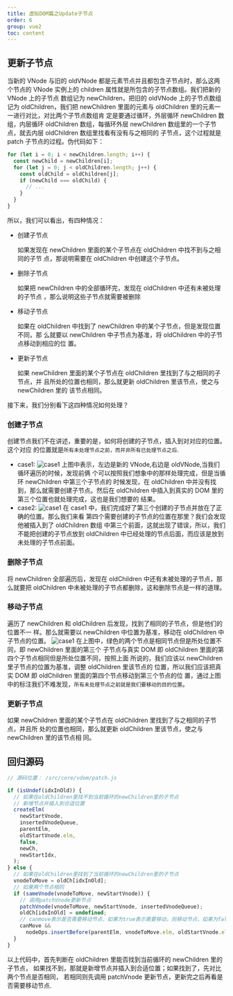 ```yaml
---
title: 虚拟DOM篇之Update子节点
order: 6
group: vue2
toc: content
---
```


## 更新子节点

当新的 VNode 与旧的 oldVNode 都是元素节点并且都包含子节点时，那么这两个节点的
VNode 实例上的 children 属性就是所包含的子节点数组。我们把新的 VNode 上的子节点
数组记为 newChildren，把旧的 oldVNode 上的子节点数组记为 oldChildren，我们把
newChildren 里面的元素与 oldChildren 里的元素一一进行对比，对比两个子节点数组肯
定是要通过循环，外层循环 newChildren 数组，内层循环 oldChildren 数组，每循环外层
newChildren 数组里的一个子节点，就去内层 oldChildren 数组里找看有没有与之相同的
子节点，这个过程就是 patch 子节点的过程。伪代码如下：

```js
for (let i = 0; i < newChildren.length; i++) {
  const newChild = newChildren[i];
  for (let j = 0; j < oldChildren.length; j++) {
    const oldChild = oldChildren[j];
    if (newChild === oldChild) {
      // ...
    }
  }
}
```

所以，我们可以看出，有四种情况：

- 创建子节点

  如果发现在 newChildren 里面的某个子节点在 oldChildren 中找不到与之相同的子节
  点，那说明需要在 oldChildren 中创建这个子节点。

- 删除子节点

  如果把 newChildren 中的全部循环完，发现在 oldChildren 中还有未被处理的子节点
  ，那么说明这些子节点就需要被删除

- 移动子节点

  如果在 oldChildren 中找到了 newChildren 中的某个子节点，但是发现位置不同，那
  么就要以 newChildren 中子节点为基准，将 oldChildren 中的子节点移动到相应的位
  置。

- 更新子节点

  如果 newChildren 里面的某个子节点在 oldChildren 里找到了与之相同的子节点，并
  且所处的位置也相同，那么就更新 oldChildren 里该节点，使之与 newChildren 里的
  该节点相同。

接下来，我们分别看下这四种情况如何处理？

### 创建子节点

创建节点我们不在讲述，重要的是，如何将创建的子节点，插入到对对应的位置。这个对应
的位置就是`所有未处理节点之前，而并非所有已处理节点之后`.

- case1:
  ![case1](http://leexiaop.github.io/static/ibadgers/code/vue2/update_son_vnode_1.png)
  上图中表示，左边是新的 VNode,右边是 oldVNode,当我们循环遍历的时候，发现前俩
  个可以按照我们想象中的那样处理完成，但是当循环 newChildren 中第三个子节点的
  时候发现，在 oldChildren 中并没有找到，那么就需要创建子节点。然后在
  oldChildren 中插入到真实的 DOM 里的第三个位置也就处理完成，这也是我们想要的
  结果。
- case2:
  ![case1](http://leexiaop.github.io/static/ibadgers/code/vue2/update_son_vnode_2.png)
  在 case1 中，我们完成好了第三个创建的子节点并放在了正确的位置。那么我们来看
  第四个需要创建的子节点的位置在那里？我们会发现他被插入到了 oldChildren 数组
  中第三个前面，这就出现了错误，所以，我们不能把创建的子节点放到 oldChildren
  中已经处理的节点后面，而应该是放到未处理的子节点前面。

### 删除子节点

将 newChildren 全部遍历后，发现在 oldChildren 中还有未被处理的子节点，那么就要把
oldChildren 中未被处理的子节点都删除，这和删除节点是一样的道理。

### 移动子节点

遍历了 newChildren 和 oldChildren 后发现，找到了相同的子节点，但是他们的位置不一
样。那么就需要以 newChildren 中位置为基准，移动在 oldChildren 中子节点的位置。
![case1](http://leexiaop.github.io/static/ibadgers/code/vue2/update_son_vnode_3.png)
在上图中，绿色的两个节点是相同节点但是所处位置不同，即 newChildren 里面的第三个
子节点与真实 DOM 即 oldChildren 里面的第四个子节点相同但是所处位置不同，按照上面
所说的，我们应该以 newChildren 里子节点的位置为基准，调整 oldChildren 里该节点的
位置，所以我们应该把真实 DOM 即 oldChildren 里面的第四个节点移动到第三个节点的位
置，通过上图中的标注我们不难发现，`所有未处理节点之前就是我们要移动的目的位置`。

### 更新子节点

如果 newChildren 里面的某个子节点在 oldChildren 里找到了与之相同的子节点，并且所
处的位置也相同，那么就更新 oldChildren 里该节点，使之与 newChildren 里的该节点相
同。

## 回归源码

```js
// 源码位置： /src/core/vdom/patch.js

if (isUndef(idxInOld)) {
  // 如果在oldChildren里找不到当前循环的newChildren里的子节点
  // 新增节点并插入到合适位置
  createElm(
    newStartVnode,
    insertedVnodeQueue,
    parentElm,
    oldStartVnode.elm,
    false,
    newCh,
    newStartIdx,
  );
} else {
  // 如果在oldChildren里找到了当前循环的newChildren里的子节点
  vnodeToMove = oldCh[idxInOld];
  // 如果两个节点相同
  if (sameVnode(vnodeToMove, newStartVnode)) {
    // 调用patchVnode更新节点
    patchVnode(vnodeToMove, newStartVnode, insertedVnodeQueue);
    oldCh[idxInOld] = undefined;
    // canmove表示是否需要移动节点，如果为true表示需要移动，则移动节点，如果为false则不用移动
    canMove &&
      nodeOps.insertBefore(parentElm, vnodeToMove.elm, oldStartVnode.elm);
  }
}
```

以上代码中，首先判断在 oldChildren 里能否找到当前循环的 newChildren 里的子节点，
如果找不到，那就是新增节点并插入到合适位置；如果找到了，先对比两个节点是否相同，
若相同则先调用 patchVnode 更新节点，更新完之后再看是否需要移动节点.

